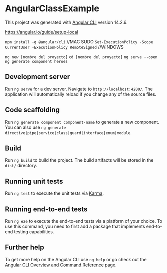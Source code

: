 # AngularClassExample

This project was generated with [Angular CLI](https://github.com/angular/angular-cli) version 14.2.6.

<https://angular.io/guide/setup-local>

`npm install -g @angular/cli`  //MAC SUDO
`Set-ExecutionPolicy -Scope CurrentUser -ExecutionPolicy RemoteSigned` //WINDOWS

`ng new [nombre del proyecto]`
`cd [nombre del proyecto]`
`ng serve --open`
`ng generate component heroes`



## Development server

Run `ng serve` for a dev server. Navigate to `http://localhost:4200/`. The application will automatically reload if you change any of the source files.

## Code scaffolding

Run `ng generate component component-name` to generate a new component. You can also use `ng generate directive|pipe|service|class|guard|interface|enum|module`.

## Build

Run `ng build` to build the project. The build artifacts will be stored in the `dist/` directory.

## Running unit tests

Run `ng test` to execute the unit tests via [Karma](https://karma-runner.github.io).

## Running end-to-end tests

Run `ng e2e` to execute the end-to-end tests via a platform of your choice. To use this command, you need to first add a package that implements end-to-end testing capabilities.

## Further help

To get more help on the Angular CLI use `ng help` or go check out the [Angular CLI Overview and Command Reference](https://angular.io/cli) page.
